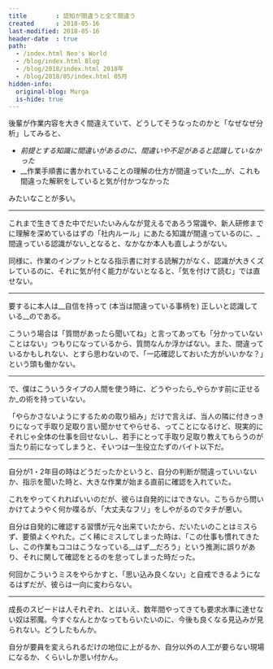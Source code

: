 ```yaml
---
title        : 認知が間違うと全て間違う
created      : 2018-05-16
last-modified: 2018-05-16
header-date  : true
path:
  - /index.html Neo's World
  - /blog/index.html Blog
  - /blog/2018/index.html 2018年
  - /blog/2018/05/index.html 05月
hidden-info:
  original-blog: Murga
  is-hide: true
---
```


後輩が作業内容を大きく間違えていて、どうしてそうなったのかと「なぜなぜ分析」してみると、

- _前提とする知識に間違いがあるのに、間違いや不足があると認識していなかった_
- __作業手順書に書かれていることの理解の仕方が間違っていた__が、これも間違った解釈をしていると気が付かつなかった

みたいなことが多い。

---

これまで生きてきた中でだいたいみんなが覚えるであろう常識や、新人研修までに理解を深めているはずの「社内ルール」にあたる知識が間違っているのに、_間違っている認識がない_となると、なかなか本人も直しようがない。

同様に、作業のインプットとなる指示書に対する読解力がなく、認識が大きくズレているのに、それに気が付く能力がないとなると、「気を付けて読む」では直せない。

---

要するに本人は__自信を持って (本当は間違っている事柄を) 正しいと認識している__のである。

こういう場合は「質問があったら聞いてね」と言ってあっても「分かっていないことはない」つもりになっているから、質問なんか浮かばない。また、間違っているかもしれない、とすら思わないので、「一応確認しておいた方がいいかな？」という頭も働かない。

---

で、僕はこういうタイプの人間を使う時に、どうやったら_やらかす前に正せるか_の術を持っていない。

「やらかさないようにするための取り組み」だけで言えば、当人の隣に付きっきりになって手取り足取り言い聞かせてやらせる、ってことになるけど、現実的にそれじゃ全体の仕事を回せないし、若手にとって手取り足取り教えてもらうのが当たり前になってしまうと、そいつは一生役立たずのバイト以下だ。

---

自分が1・2年目の時はどうだったかというと、自分の判断が間違っていいないか、指示を聞いた時と、大きな作業が始まる直前に確認を入れていた。

これをやってくれればいいのだが、彼らは自発的にはできない。こちらから問いかけてようやく何か喋るが、「大丈夫なフリ」をしやがるのでタチが悪い。

自分は自発的に確認する習慣が元々出来ていたから、だいたいのことはミスらず、要領よくやれた。ごく稀にミスしてしまった時は、「この仕事も慣れてきたし、この作業もココはこうなっている__はず__だろう」という推測に誤りがあり、それに関して確認をとるのを怠ってしまった時だった。

何回かこういうミスをやらかすと、「思い込み良くない」と自戒できるようになるはずだが、彼らは一向に変わらない。

---

成長のスピードは人それぞれ、とはいえ、数年間やってきても要求水準に達せない奴は邪魔。今すぐなんとかなってもらいたいのに、今後も良くなる見込みが見られない。どうしたもんか。

自分が要員を変えられるだけの地位に上がるか、自分以外の人工が要らない現場になるか、くらいしか思い付かん。
